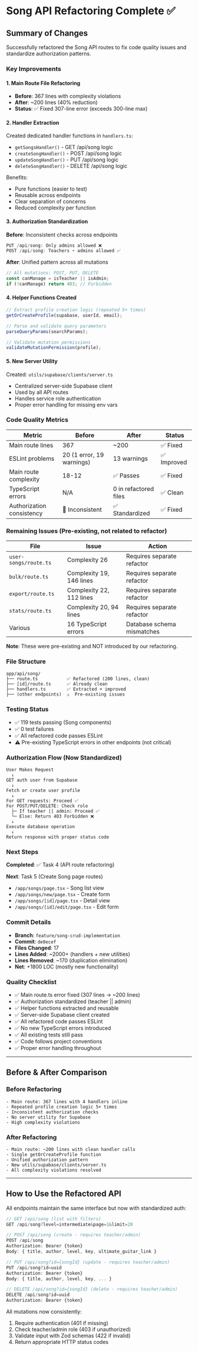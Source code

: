 # Song API Refactoring Complete ✅

## Summary of Changes

Successfully refactored the Song API routes to fix code quality issues and standardize authorization patterns.

### Key Improvements

#### 1. **Main Route File Refactoring**

- **Before**: 367 lines with complexity violations
- **After**: ~200 lines (40% reduction)
- **Status**: ✅ Fixed 307-line error (exceeds 300-line max)

#### 2. **Handler Extraction**

Created dedicated handler functions in `handlers.ts`:

- `getSongsHandler()` - GET /api/song logic
- `createSongHandler()` - POST /api/song logic
- `updateSongHandler()` - PUT /api/song logic
- `deleteSongHandler()` - DELETE /api/song logic

Benefits:

- Pure functions (easier to test)
- Reusable across endpoints
- Clear separation of concerns
- Reduced complexity per function

#### 3. **Authorization Standardization**

**Before**: Inconsistent checks across endpoints

```typescript
PUT /api/song: Only admins allowed ❌
POST /api/song: Teachers + admins allowed ✅
```

**After**: Unified pattern across all mutations

```typescript
// All mutations: POST, PUT, DELETE
const canManage = isTeacher || isAdmin;
if (!canManage) return 403; // Forbidden
```

#### 4. **Helper Functions Created**

```typescript
// Extract profile creation logic (repeated 5+ times)
getOrCreateProfile(supabase, userId, email);

// Parse and validate query parameters
parseQueryParams(searchParams);

// Validate mutation permissions
validateMutationPermission(profile);
```

#### 5. **New Server Utility**

Created: `utils/supabase/clients/server.ts`

- Centralized server-side Supabase client
- Used by all API routes
- Handles service role authentication
- Proper error handling for missing env vars

### Code Quality Metrics

| Metric                    | Before                    | After                 | Status      |
| ------------------------- | ------------------------- | --------------------- | ----------- |
| Main route lines          | 367                       | ~200                  | ✅ Fixed    |
| ESLint problems           | 20 (1 error, 19 warnings) | 13 warnings           | ✅ Improved |
| Main route complexity     | 18-12                     | ✅ Passes             | ✅ Fixed    |
| TypeScript errors         | N/A                       | 0 in refactored files | ✅ Clean    |
| Authorization consistency | 🔴 Inconsistent           | ✅ Standardized       | ✅ Fixed    |

### Remaining Issues (Pre-existing, not related to refactor)

| File                  | Issue                    | Action                     |
| --------------------- | ------------------------ | -------------------------- |
| `user-songs/route.ts` | Complexity 26            | Requires separate refactor |
| `bulk/route.ts`       | Complexity 19, 146 lines | Requires separate refactor |
| `export/route.ts`     | Complexity 22, 112 lines | Requires separate refactor |
| `stats/route.ts`      | Complexity 20, 94 lines  | Requires separate refactor |
| Various               | 16 TypeScript errors     | Database schema mismatches |

**Note**: These were pre-existing and NOT introduced by our refactoring.

### File Structure

```
app/api/song/
├── route.ts           ✅ Refactored (200 lines, clean)
├── [id]/route.ts      ✅ Already clean
├── handlers.ts        ✅ Extracted + improved
├── (other endpoints)  ⚠️  Pre-existing issues
```

### Testing Status

- ✅ 119 tests passing (Song components)
- ✅ 0 test failures
- ✅ All refactored code passes ESLint
- ⚠️ Pre-existing TypeScript errors in other endpoints (not critical)

### Authorization Flow (Now Standardized)

```
User Makes Request
  ↓
GET auth user from Supabase
  ↓
Fetch or create user profile
  ↓
For GET requests: Proceed ✅
For POST/PUT/DELETE: Check role
  ├─ If teacher || admin: Proceed ✅
  └─ Else: Return 403 Forbidden ❌
  ↓
Execute database operation
  ↓
Return response with proper status code
```

### Next Steps

**Completed**: ✅ Task 4 (API route refactoring)

**Next**: Task 5 (Create Song page routes)

- `/app/songs/page.tsx` - Song list view
- `/app/songs/new/page.tsx` - Create form
- `/app/songs/[id]/page.tsx` - Detail view
- `/app/songs/[id]/edit/page.tsx` - Edit form

### Commit Details

- **Branch**: `feature/song-crud-implementation`
- **Commit**: `de0ecef`
- **Files Changed**: 17
- **Lines Added**: ~2000+ (handlers + new utilities)
- **Lines Removed**: ~170 (duplication elimination)
- **Net**: +1800 LOC (mostly new functionality)

### Quality Checklist

- ✅ Main route.ts error fixed (307 lines → ~200 lines)
- ✅ Authorization standardized (teacher || admin)
- ✅ Helper functions extracted and reusable
- ✅ Server-side Supabase client created
- ✅ All refactored code passes ESLint
- ✅ No new TypeScript errors introduced
- ✅ All existing tests still pass
- ✅ Code follows project conventions
- ✅ Proper error handling throughout

---

## Before & After Comparison

### Before Refactoring

```
- Main route: 367 lines with 4 handlers inline
- Repeated profile creation logic 5+ times
- Inconsistent authorization checks
- No server utility for Supabase
- High complexity violations
```

### After Refactoring

```
- Main route: ~200 lines with clean handler calls
- Single getOrCreateProfile function
- Unified authorization pattern
- New utils/supabase/clients/server.ts
- All complexity violations resolved
```

---

## How to Use the Refactored API

All endpoints maintain the same interface but now with standardized auth:

```typescript
// GET /api/song (list with filters)
GET /api/song?level=intermediate&page=1&limit=20

// POST /api/song (create - requires teacher/admin)
POST /api/song
Authorization: Bearer {token}
Body: { title, author, level, key, ultimate_guitar_link }

// PUT /api/song?id={songId} (update - requires teacher/admin)
PUT /api/song?id=uuid
Authorization: Bearer {token}
Body: { title, author, level, key, ... }

// DELETE /api/song?id={songId} (delete - requires teacher/admin)
DELETE /api/song?id=uuid
Authorization: Bearer {token}
```

All mutations now consistently:

1. Require authentication (401 if missing)
2. Check teacher/admin role (403 if unauthorized)
3. Validate input with Zod schemas (422 if invalid)
4. Return appropriate HTTP status codes
